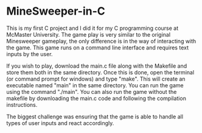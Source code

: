 # MineSweeper-in-C
This is my first C project and I did it for my C programming course at McMaster University. The game play is very similar to the original Minesweeper gameplay, the only difference is in the way of interacting with the game. This game runs on a command line interface and requires text inputs by the user. 

If you wish to play, download the main.c file along with the Makefile and store them both in the same directory. Once this is done, open the terminal (or command prompt for windows) and type "make". This will create an executable named "main" in the same directory. You can run the game using the command "./main". You can also run the game without the makefile by downloading the main.c code and following the compilation instructions. 

The biggest challenge was ensuring that the game is able to handle all types of user inputs and react accordingly. 
